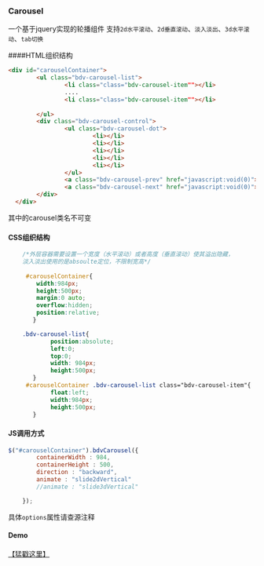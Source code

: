 ### Carousel
一个基于jquery实现的轮播组件
支持`2d水平滚动`、`2d垂直滚动`、`淡入淡出`、`3d水平滚动`、`tab切换`

####HTML组织结构
``` html
<div id="carouselContainer">
        <ul class="bdv-carousel-list">
                <li class="class="bdv-carousel-item""></li>
                ....
                <li class="class="bdv-carousel-item""></li>
             
        </ul>
        <div class="bdv-carousel-control">
                <ul class="bdv-carousel-dot">
                        <li></li>
                        <li></li>
                        <li></li>
                        <li></li>
                        <li></li>
                </ul>
                <a class="bdv-carousel-prev" href="javascript:void(0)"></a>
                <a class="bdv-carousel-next" href="javascript:void(0)"></a>          
        </div>
  </div>

```
其中的carousel类名不可变
#### CSS组织结构
``` css
	/*外层容器需要设置一个宽度（水平滚动）或者高度（垂直滚动）使其溢出隐藏，
	淡入淡出使用的是absoulte定位，不限制宽高*/
	
	 #carouselContainer{
	  	width:984px;
		height:500px;
		margin:0 auto;
		overflow:hidden;
		position:relative;
	   }

	.bdv-carousel-list{
	        position:absolute;
	        left:0;
	        top:0;
	        width: 984px;
	        height:500px;
	   }
	 #carouselContainer .bdv-carousel-list class="bdv-carousel-item"{
	        float:left;
	        width:984px;
	        height:500px;
	   }
```

#### JS调用方式
``` javascript
$("#carouselContainer").bdvCarousel({
		containerWidth : 984,
		containerHeight : 500,
		direction : "backward",
		animate : "slide2dVertical"
		//animate : "slide3dVertical"

	});
```
具体`options`属性请查源注释
#### Demo
[【猛戳这里】](http://liwei24.fe.baidu.com/carousel/carousel/demo/carouselDemo.html)
